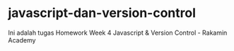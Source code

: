 # javascript-dan-version-control
Ini adalah tugas Homework Week 4 Javascript &amp; Version Control - Rakamin Academy
